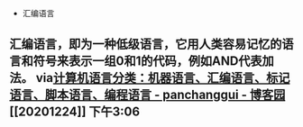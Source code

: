 - 汇编语言

汇编语言，即为一种低级语言，它用人类容易记忆的语言和符号来表示一组0和1的代码，例如AND代表加法。
via[计算机语言分类：机器语言、汇编语言、标记语言、脚本语言、编程语言 - panchanggui - 博客园](https://www.cnblogs.com/panchanggui/p/9760965.html)
[[20201224]] 下午3:06
- 
